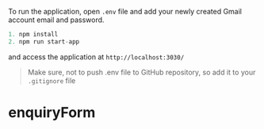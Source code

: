 To run the application, open `.env` file and add your newly created Gmail account email and password.

```js
1. npm install
2. npm run start-app
```

and access the application at `http://localhost:3030/`

> Make sure, not to push .env file to GitHub repository, so add it to your `.gitignore` file
# enquiryForm

